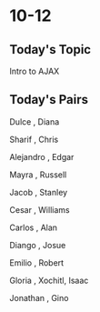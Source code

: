 # 10-12

## Today's Topic

Intro to AJAX


## Today's Pairs

Dulce , Diana 

Sharif , Chris 

Alejandro , Edgar 

Mayra , Russell 

Jacob , Stanley 

Cesar , Williams

Carlos , Alan 

Diango , Josue 

Emilio , Robert 

Gloria , Xochitl, Isaac 

Jonathan , Gino 

